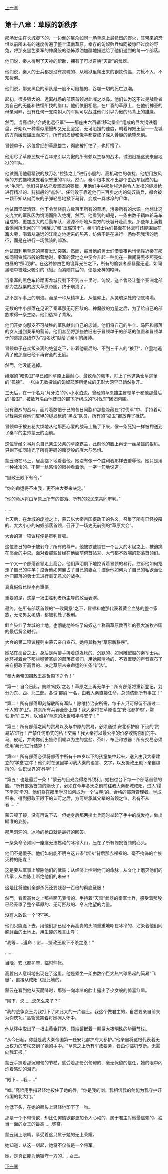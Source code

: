 [上一章](17-匈奴的冬天.md)

## 第十八章：草原的新秩序

那场发生在长城脚下的、一边倒的屠杀如同一场草原上最猛烈的野火，其带来的恐惧以前所未有的速度传遍了整个漠南草原。幸存的匈奴败兵如同被惊吓过度的野兔，将那支黑色秦军的神魔般的恐怖添油加醋地描述给了他们遇到的每一个部落。

他们说，秦人得到了天神的帮助，拥有了可以召唤“天雷”的武器。

他们说，秦人的士兵都是没有灵魂的、从地狱里爬出来的钢铁傀儡，刀枪不入，不知疲倦。

他们说，那支黑色的军队是一股不可阻挡的、吞噬一切的死亡浪潮。

起初，很多强大的、远离战场的部落首领对此嗤之以鼻。他们认为这不过是战败者为自己的无能和怯懦所找的借口。他们依旧相信，在广袤的草原上，在他们神圣的母亲河畔，没有任何一支南朝人的军队可以战胜他们引以为傲的马背上的雄鹰。

然而，当高哲的“合成化远征军”——那座由六百辆“移动堡垒”组成的巨大钢铁磨盘，开始以一种看似缓慢却又无比坚定、无可阻挡的速度，朝着匈奴王庭——龙城的方向缓缓碾压而来时，所有的质疑和侥幸都变成了深入骨髓的绝望恐惧。

冒顿单于，这位曾经的草原雄主，彻底被打怕了，也打懵了。

他用尽了草原民族千百年来引以为傲的所有赖以生存的战术，试图阻挡这支来自地狱的军队。

他试图用他最精锐的数万名“控弦之士”进行小股的、高机动性的袭扰。他想用放风筝的方式拖垮这支看似笨重的军队。然而，秦军根本就不出那个由战车组成的巨大“龟壳”。他们只是依托着坚固的钢板，用他们手中那射程远得令人发指的燧发枪进行精准的、狩猎般的“点名”。任何敢于靠近他们三百步之内的匈奴骑兵，都会被一颗不知从何而来的子弹轻易地掀下马背，变成一具冰冷的尸体。

他试图坚壁清野。他下令焚烧前方数百里所有的草场，污染所有的水源。他想让这支庞大的军队因为饥渴而陷入绝境。然而，他看到的却是，一条由数千辆四轮马车组成的、更加庞大的后勤车队，源源不断地从南方的长城开赴而来。那些车上满载着他闻所未闻的“军用罐头”和“压缩饼干”。秦军的士兵们甚至在休息时还能围坐在篝火旁，喝着从遥远的江南之地运来的热茶，仿佛不是在进行一场你死我活的远征，而是在进行一场武装的郊游。
	
他试图利用草原的黑夜发动突袭。然而，每当他的勇士们借着夜色悄悄靠近秦军那如同钢铁城市般的营地时，秦军的营地之中便会升起一种能在一瞬间将黑夜照亮如白昼的“照明弹”。在这种惨白色的诡异光芒之下，所有的偷袭者都暴露无遗，如同黑暗中被烛火吸引的飞蛾。而紧随其后的，便是死神的咆哮。

当秦军的黑色车轮距离龙城只剩下不到五十里时，匈奴，这个曾经让整个亚洲北部都为之战栗的庞大草原帝国，终于崩溃了。

那不是军事上的崩溃。而是一种从精神上、从信仰上、从灵魂深处的彻底垮塌。

无数的中小部落在见识了秦军那无可匹敌的、神魔般的力量之后，为了给自己的部族求得一条生路，他们选择了背叛。

他们开始向那支不可战胜的军队献出自己的忠诚。他们将自己的牛羊、马匹和部落的女人送到秦军的营前。他们甚至将那些依旧忠于冒顿单于的部落的位置和冒顿单于的逃跑路线作为“投名状”献给了秦军的统帅。

冒顿单于在众叛亲离的绝望之下，带着他最后的、不到三千人的“狼卫”，仓皇地逃离了他那座已经不再安全的王庭。

然而，他没能逃掉。

绯烟的“暗影卫”早已如同草原上最耐心、最致命的鹰隼，盯上了他这条仓皇逃窜的“孤狼”。一张由无数投诚的匈奴部落所组成的无形大网早已悄然张开。

三天后，在一个名为“月牙泊”的小小水泊边，曾经的草原雄主冒顿单于和他那最后的“狼卫”，被数万名由他昔日的部下所组成的“讨伐军”团团包围。

没有激烈的战斗。面对着数倍于己的昔日同胞和那些隐藏在“讨伐军”中、手持着可以轻易洞穿他们皮甲的燧发枪的“黑龙”队员，所有的“狼卫”都放弃了抵抗。

冒顿单于被五花大绑地从他那匹心爱的战马上拖了下来，像一条死狗一样被押送到了秦军的主帅蒙云的面前。

这位曾经引弓射杀自己亲生父亲的草原霸主，此刻他的脸上再无一丝枭雄的狠厉。只剩下如同输光了所有筹码的赌徒般的麻木与恐惧。

蒙云骑在马上，居高临下地看着他。她没有像一个胜利者那样去羞辱他。她只是用一种冰冷的、不带一丝感情的眼神看着他，一字一句地说道：

“摄政王殿下有令。”

“你的命运将不由我，更不由大秦来决定。”

“你的命运将由草原上所有的部落、所有的牧民来共同审判。”

……

七天后，在龙城的废墟之上，蒙云以大秦帝国摄政王的名义，召集了所有已经投降的、大大小小的匈奴部落首领，召开了一场史无前例的“草原大会”。

大会的第一项议程便是审判冒顿。

这位昔日的单于被剥夺了所有的尊严。他被铁链锁在一个巨大的木枷之上，被迫跪在高台的中央。面对着那些曾经在他面前俯首帖耳、大气都不敢喘的部落首领们。

一个又一个部落首领走上高台。他们声泪俱下地控诉着冒顿的暴行。控诉他如何抢走了自己的牛羊；控诉他如何霸占了自己的妻女；控诉他如何为了自己的私欲而让他们部落的勇士去进行毫无意义的战争。

真真假假已经不再重要。

重要的是，这是一场由胜利者所主导的政治表演。

最终，在所有部落首领的“一致同意”之下，冒顿和他那代表着黄金血脉的整个家族，无论男女老幼，都被判处了极刑。

鲜血染红了龙城的土地。也彻底地终结了匈奴这个称霸草原数百年的强大游牧帝国的最后黄金时代。

大会的第二项议程则由蒙云亲自宣布。她将其称为“草原新秩序”。

她站在高台之上，身后是两排手持着燧发枪的、沉默的、如同雕塑般的秦军士兵。她环视着台下那些噤若寒蝉的部落首领们，用她那清冷的、不容置疑的声音宣布了来自摄政王高哲的、决定草原未来命运的五条“新法”。

“奉大秦帝国摄政王高哲殿下之令！”

“第一！自今日起，废除‘匈奴’之名！草原之上再无单于！所有部落将重新登记，划分为东、西、北三部。各设‘都尉’一名，由我大秦直接任命，总领该部所有事宜！”

“第二！所有部落即刻解散所有军队！除维持治安所需，每千人只可保留不超过二十人的‘护卫’。其余所有兵器全部上缴！我大秦将在草原设立‘安北都护府’，常驻‘新军’三万，以‘维护’草原的永世和平与安宁！”

“第三！所有部落之间的贸易以及与中原的贸易，必须通过‘安北都护府’下设的‘贸易站’进行！严禁任何形式的私下交易！我大秦将以最公平的价格收购你们的牛、马、皮毛，并向你们出售你们赖以为生的食盐、茶叶、布匹和铁器！所有交易必须使用‘秦元’进行结算！”

“第四！所有部落必须将部落中所有十四岁以下的孩童集中起来，送入由我大秦建立的‘学堂’之中！他们将在这里学习我大秦的语言、文字，以及摄政王殿下亲自编撰的、认识世界的‘科学’！”

“第五！也是最后一条！”蒙云的目光变得格外锐利，她扫过台下每一个部落首领的脸。“所有部落首领的嫡长子，必须在今年冬天之前前往我大秦都城咸阳，进入‘稷下学宫’学习。他们将在那里学习如何成为一个‘文明’的、合格的部落管理者。学成归来，得到摄政王殿下的认可之后，方可继承其父辈的首领之位。若有不从者……”

蒙云顿了顿，没有再说下去。但她身后那两排士兵同时举起了手中的燧发枪，做出瞄准的姿势。

那黑洞洞的、冰冷的枪口就是最好的回答。

一条条命令如同一座座无法撼动的冰冷大山，压在了所有匈奴首领的心头。

他们不是傻子。他们如何能不明白这五条“新法”背后那赤裸裸的、毫不掩饰的亡族灭种的阳谋？

这是要从军事上解除他们的武装；从经济上控制他们的命脉；从文化上磨灭他们的传承；从血脉上断绝他们的未来！

这是比将他们全部杀死还要残忍一百倍的彻底征服！

然而，看着高台之上那些面无表情的、手持着“天雷”武器的秦军士兵，感受着那股已经笼罩了整个草原的、无可匹敌的、令人绝望的力量。

没有人敢说一个“不”字。

他们只能跪下去，用他们那已经不再高贵的头颅重重地叩在冰冷的、沾染着他们同胞鲜血的土地上，用生硬的雅言山呼：

“我等……遵命！谢……摄政王殿下不杀之恩！”

……

当晚，安北都护府，临时帅帐。

高哲出人意料地出现在了这里。他是乘坐一架由数个巨大热气球吊起的简易“飞艇”，直接从咸阳飞抵此地的。

蒙云在看到他从天而降时，那张一向冰冷的脸上露出了少女般的惊喜红晕。

“殿下，您……您怎么来了？”

“我的战争女王为我打下了如此大的一片疆土。我这个做君主的，自然要亲自前来为你庆功。”高哲微笑着将她拥入怀中。

他从怀中取出了一根由黄金打造、顶端镶嵌着一颗巨大夜明珠的华丽节杖。

“从今日起，你就是我大秦帝国第一任安北都护府大都护。”他亲自将这根代表着无上权力的节杖交到了她的手中。“草原之上所有军政要务，皆由你临机专断。无需向我汇报。”

蒙云手握着那沉甸甸的节杖，感受着那份沉甸甸的、毫无保留的信任，她的眼中闪烁着感动的泪光。

“殿下……我……”

“嘘。”高哲用手指轻轻地按住了她的唇。“你是我的剑。我相信我的剑能为我守护好帝国的北大门。”

他低下头，在她的额头上轻轻地印下了一吻。

那是一个不带情欲，却比任何情欲都更加令人心动的、属于君主对他最信赖的、独当一面的女王的最高……奖赏。

蒙云闭上眼睛，享受着这只属于她的无上荣耀。

她知道，从这一刻起，她将不仅仅是一个将军。

她，是真正能为他镇守一方的……女王。

[下一章](19-丝绸之路上的枪声.md)

